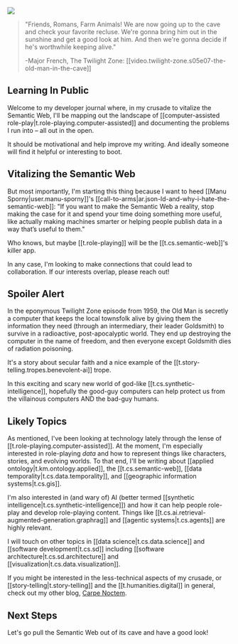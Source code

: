 
![](/assets/images/2024-09-13-16-11-46.png)

> "Friends, Romans, Farm Animals! We are now going up to the cave and check your favorite recluse. We're gonna bring him out in the sunshine and get a good look at him. And then we're gonna decide if he's worthwhile keeping alive." 
> 
> -Major French, The Twilight Zone: [[video.twilight-zone.s05e07-the-old-man-in-the-cave]]

## Learning In Public

Welcome to my developer journal where, in my crusade to vitalize the Semantic Web, I'll be mapping out the landscape of [[computer-assisted role-play|t.role-playing.computer-assisted]] and documenting the problems I run into – all out in the open.

It should be motivational and help improve my writing. And ideally someone will find it helpful or interesting to boot. 

## Vitalizing the Semantic Web

But most importantly, I'm starting this thing because I want to heed [[Manu Sporny|user.manu-sporny]]'s [[call-to-arms|ar.json-ld-and-why-i-hate-the-semantic-web]]: "If you want to make the Semantic Web a reality, stop making the case for it and spend your time doing something more useful, like actually making machines smarter or helping people publish data in a way that’s useful to them." 

Who knows, but maybe [[t.role-playing]] will be the [[t.cs.semantic-web]]'s killer app.

In any case, I'm looking to make connections that could lead to collaboration. If our interests overlap, please reach out!


## Spoiler Alert

In the eponymous Twilight Zone episode from 1959, the Old Man is secretly a computer that keeps the local townsfolk alive by giving them the information they need (through an intermediary, their leader Goldsmith) to survive in a radioactive, post-apocalyptic world. They end up destroying the computer in the name of freedom, and then everyone except Goldsmith dies of radiation poisoning. 

It's a story about secular faith and a nice example of the [[t.story-telling.tropes.benevolent-ai]] trope. 

In this exciting and scary new world of god-like [[t.cs.synthetic-intelligence]], hopefully the good-guy computers can help protect us from the villainous computers AND the bad-guy humans.

## Likely Topics

As mentioned, I've been looking at technology lately through the lense of [[t.role-playing.computer-assisted]]. At the moment, I'm especially interested in role-playing *data* and how to represent things like characters, stories, and evolving worlds. To that end, I'll be writing about [[applied ontology|t.km.ontology.applied]], the [[t.cs.semantic-web]], [[data temporality|t.cs.data.temporality]], and [[geographic information systems|t.cs.gis]].

I'm also interested in (and wary of) AI (better termed [[synthetic intelligence|t.cs.synthetic-intelligence]]) and how it can help people role-play and develop role-playing content. Things like [[t.cs.ai.retrieval-augmented-generation.graphrag]] and [[agentic systems|t.cs.agents]] are highly relevant.

I will touch on other topics in [[data science|t.cs.data.science]] and [[software development|t.cs.sd]] including [[software architecture|t.cs.sd.architecture]] and [[visualization|t.cs.data.visualization]]. 

If you might be interested in the less-technical aspects of my crusade, or [[story-telling|t.story-telling]] and the [[t.humanities.digital]] in general, check out my other blog, [Carpe Noctem]().

## Next Steps

Let's go pull the Semantic Web out of its cave and have a good look!


